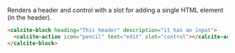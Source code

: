 Renders a header and control with a slot for adding a single HTML element (in the header).

```html
<calcite-block heading="This header" description="it has an input">
  <calcite-action icon="pencil" text="edit" slot="control"></calcite-action>
</calcite-block>
```
